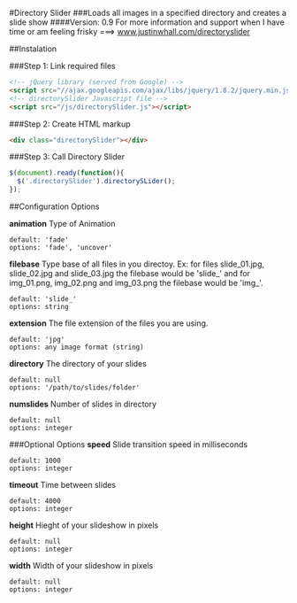 #Directory Slider
###Loads all images in a specified directory and creates a slide show
####Version: 0.9
For more information and support when I have time or am feeling frisky ===> www.justinwhall.com/directoryslider


##Instalation

###Step 1: Link required files
```html
<!-- jQuery library (served from Google) -->
<script src="//ajax.googleapis.com/ajax/libs/jquery/1.8.2/jquery.min.js"></script>
<!-- directorySlider Javascript file -->
<script src="/js/directorySlider.js"></script>
```

###Step 2: Create HTML markup
 ```html
<div class="directorySlider"></div>
```

###Step 3: Call Directory Slider
```javascript
$(document).ready(function(){
  $('.directorySlider').directorySLider();
});
```

##Configuration Options

**animation**
Type of Animation
```
default: 'fade'
options: 'fade', 'uncover'
```
**filebase**
Type base of all files in you directoy. Ex: for files slide_01.jpg, slide_02.jpg and slide_03.jpg the filebase would be 'slide_' and for img_01.png, img_02.png and img_03.png the filebase would be 'img_'.
```
default: 'slide_'
options: string
```
**extension**
The file extension of the files you are using.
```
default: 'jpg'
options: any image format (string)
```
**directory**
The directory of your slides
```
default: null
options: '/path/to/slides/folder'
```
**numslides**
Number of slides in directory
```
default: null
options: integer
```
###Optional Options
**speed**
Slide transition speed in milliseconds
```
default: 1000
options: integer
```
**timeout**
Time between slides
```
default: 4000
options: integer
```
**height**
Hieght of your slideshow in pixels
```
default: null
options: integer
```
**width**
Width of your slideshow in pixels
```
default: null
options: integer
```
